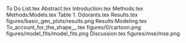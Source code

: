 To Do List.tex
Abstract.tex
Introduction.tex
Methods.tex
Methods:Models.tex
Table 1. Odorants.tex
Results.tex
figures/basic_gen_plots/results.png
Results:Modeling.tex
To_account_for_the_shape__.tex
figures/0/cartoon.png
figures/model_fits/model_fits.png
Discussion.tex
figures/mse/mse.png